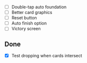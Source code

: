 - [ ] Double-tap auto foundation
- [ ] Better card graphics
- [ ] Reset button
- [ ] Auto finish option
- [ ] Victory screen

## Done
- [x] Test dropping when cards intersect
